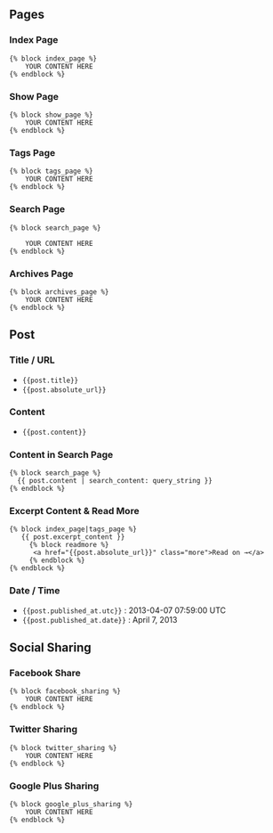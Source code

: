 ## Pages

### Index Page

```
{% block index_page %}
    YOUR CONTENT HERE
{% endblock %}
```

### Show Page

```
{% block show_page %}
    YOUR CONTENT HERE
{% endblock %}
```

### Tags Page

```
{% block tags_page %}
    YOUR CONTENT HERE
{% endblock %}
```

### Search Page

```
{% block search_page %}

    YOUR CONTENT HERE
{% endblock %}
```

###  Archives Page

```
{% block archives_page %}
    YOUR CONTENT HERE
{% endblock %}
```


## Post

### Title / URL

* `{{post.title}}`
* `{{post.absolute_url}}`

### Content

* `{{post.content}}`

### Content in Search Page

```
{% block search_page %}
  {{ post.content | search_content: query_string }}
{% endblock %}

```

### Excerpt Content & Read More

```
{% block index_page|tags_page %}
   {{ post.excerpt_content }}
     {% block readmore %}
      <a href="{{post.absolute_url}}" class="more">Read on →</a>
     {% endblock %}
{% endblock %}
```

### Date / Time

* `{{post.published_at.utc}}` : 2013-04-07 07:59:00 UTC
* `{{post.published_at.date}}` : April  7, 2013


## Social Sharing

### Facebook Share

```
{% block facebook_sharing %}
    YOUR CONTENT HERE
{% endblock %}

```

### Twitter Sharing

```
{% block twitter_sharing %}
    YOUR CONTENT HERE
{% endblock %}

```

### Google Plus Sharing


```
{% block google_plus_sharing %}
    YOUR CONTENT HERE
{% endblock %}

```


